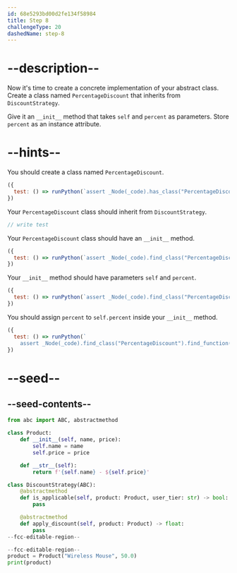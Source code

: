 ```yaml
---
id: 68e5293bd00d2fe134f58984
title: Step 8
challengeType: 20
dashedName: step-8
---
```


# --description--

Now it's time to create a concrete implementation of your abstract class. Create a class named `PercentageDiscount` that inherits from `DiscountStrategy`.

Give it an `__init__` method that takes `self` and `percent` as parameters. Store `percent` as an instance attribute.

# --hints--

You should create a class named `PercentageDiscount`.

```js
({
  test: () => runPython(`assert _Node(_code).has_class("PercentageDiscount")`)
})
```

Your `PercentageDiscount` class should inherit from `DiscountStrategy`.

```js
// write test
```

Your `PercentageDiscount` class should have an `__init__` method.

```js
({
  test: () => runPython(`assert _Node(_code).find_class("PercentageDiscount").has_function("__init__")`)
})
```

Your `__init__` method should have parameters `self` and `percent`.

```js
({
  test: () => runPython(`assert _Node(_code).find_class("PercentageDiscount").find_function("__init__").has_args("self, percent")`)
})
```

You should assign `percent` to `self.percent` inside your `__init__` method.

```js
({
  test: () => runPython(`
    assert _Node(_code).find_class("PercentageDiscount").find_function("__init__").has_stmt("self.percent = percent")`
})
```

# --seed--

## --seed-contents--

```py
from abc import ABC, abstractmethod

class Product:
    def __init__(self, name, price):
        self.name = name
        self.price = price

    def __str__(self):
        return f'{self.name} - ${self.price}'

class DiscountStrategy(ABC):
    @abstractmethod
    def is_applicable(self, product: Product, user_tier: str) -> bool:
        pass

    @abstractmethod
    def apply_discount(self, product: Product) -> float:
        pass
--fcc-editable-region--

--fcc-editable-region--
product = Product("Wireless Mouse", 50.0)
print(product)
```
